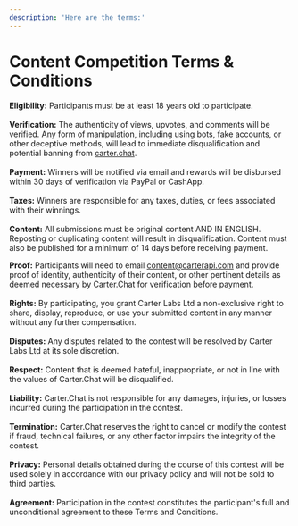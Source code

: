 ```yaml
---
description: 'Here are the terms:'
---
```


# Content Competition Terms & Conditions

**Eligibility:** Participants must be at least 18 years old to participate.\
\
**Verification:** The authenticity of views, upvotes, and comments will be verified. Any form of manipulation, including using bots, fake accounts, or other deceptive methods, will lead to immediate disqualification and potential banning from [carter.chat](http://carter.chat/).\
\
**Payment:** Winners will be notified via email and rewards will be disbursed within 30 days of verification via PayPal or CashApp.\
\
**Taxes:** Winners are responsible for any taxes, duties, or fees associated with their winnings.\
\
**Content:** All submissions must be original content AND IN ENGLISH. Reposting or duplicating content will result in disqualification. Content must also be published for a minimum of 14 days before receiving payment.

**Proof:** Participants will need to email content@carterapi.com and provide proof of identity, authenticity of their content, or other pertinent details as deemed necessary by Carter.Chat for verification before payment.\
\
**Rights:** By participating, you grant Carter Labs Ltd a non-exclusive right to share, display, reproduce, or use your submitted content in any manner without any further compensation.\
\
**Disputes:** Any disputes related to the contest will be resolved by Carter Labs Ltd at its sole discretion.\
\
**Respect:** Content that is deemed hateful, inappropriate, or not in line with the values of Carter.Chat will be disqualified.\
\
**Liability:** Carter.Chat is not responsible for any damages, injuries, or losses incurred during the participation in the contest.\
\
**Termination:** Carter.Chat reserves the right to cancel or modify the contest if fraud, technical failures, or any other factor impairs the integrity of the contest.\
\
**Privacy:** Personal details obtained during the course of this contest will be used solely in accordance with our privacy policy and will not be sold to third parties.\
\
**Agreement:** Participation in the contest constitutes the participant's full and unconditional agreement to these Terms and Conditions.
